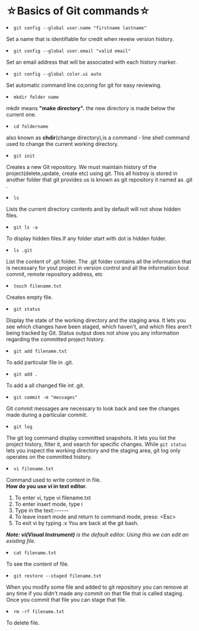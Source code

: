 <h1>&star;Basics of Git commands&star;</h1>
<li><code>git config --global user.name "firstname lastname"</code></li>
<p>Set a name that is identifiable for credit when reveiw version history.</p>

<li><code>git config --global user.email "valid email"</code></li>
<p>Set an email address that will be associated with each history marker.</p>

<li><code>git config --global color.ui auto</code></li>
<p>Set automatic command line co;oring for git for easy reviewing.</p>

<li><code>mkdir folder name</code></li>
<p>mkdir means <b>"make directory".</b> the new directory is made below the current one.</p>

<li><code>cd foldername</code></li>
<p>also known as <b>chdir</b>(change directory),is a command - line shell command used to change the current working directory.</p>

<li><code>git init</code></li>
<p>Creates a new Git repository. We must maintain history of the project(delete,update, create etc) using git. This all histroy is stored in another folder that git provides us is known as git repository it named as .git .</p>

<li><code>ls</code></li>
<p>Lists the current directory contents and by default will not show hidden files.</p>

<li><code>git ls -a</code></li>
<p>To display hidden files.If any folder start with dot is hidden folder.</p>

<li><code>ls .git</code></li>
<p>List the content of .git folder. The .git folder contains all the information that is necessary for yout project in version control and all the information bout commit, remote repository address, etc</p>

<li><code>touch filename.txt</code></li>
<p>Creates empty file.</p>

<li><code>git status</code></li>
<p>Display the state of the working directory and the staging area. It lets you see which changes have been staged, which haven't, and which files aren't being tracked by Git. Status output does not show you any information regarding the committed project history.</p>

<li><code>git add filename.txt</code></li>
<p>To add particular file in .git.</p>

<li><code>git add .</code></li>
<p>To add a all changed file int .git.</p>

<li><code>git commit -m "messages"</code></li>
<p>Git commit messages are necessary to look back and see the changes made during a particular commit.</p>

<li><code>git log</code></li>
<p>The git log command display committed snapshots. It lets you list the project history, filter it, and search for specific changes. While <code>git status</code> lets you inspect the working directory and the staging area, git log only operates on the committed history.</p>

<li><code>vi filename.txt</code></li>
<p>Command used to write content in file.
  <br>
  <b>How do you use vi in text editor.</b>
 <ol>
  <li>To enter vi, type vi filename.txt</li>
  <li>To enter insert mode, type i</li>
  <li>Type in the text:------</li>
  <li>To leave insert mode and return to command mode, press: &ltEsc&gt</li>
  <li>To exit vi by typing :x You are back at the git bash.</li>
</ol> 
<em><b>Note: vi(Visual Instrument)</b> is the default editor. Using this we can edit an existing file.</em></p>

<li><code>cat filename.txt</code></li>
<p>To see the content of file.</p>

<li><code>git restore --staged filename.txt</code></li>
<p>When you modify some file and added to git repository you can remove at any time if you didn't made any commit on that file that is called staging. Once you commit that file you can stage that file.</p>

<li><code>rm -rf filename.txt</code></li>
<p>To delete file.</p>
